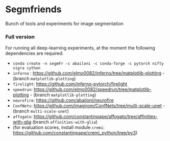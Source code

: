 # Segmfriends
Bunch of tools and experiments for image segmentation

### Full version
For running all deep-learning experiments, at the moment the following dependencies are required:
- `conda create -n segmFr -c abailoni -c conda-forge -c pytorch nifty vigra cython`
- `inferno` : https://github.com/elmo0082/inferno/tree/matplotlib-plotting - (branch `matplotlib-plotting`)
- `firelight`: https://github.com/inferno-pytorch/firelight
- `speedrun`: https://github.com/elmo0082/speedrun/tree/matplotlib-plotting - (branch `matplotlib-plotting`)
- `neurofire`: https://github.com/abailoni/neurofire
- `ConfNets`: https://github.com/imagirom/ConfNets/tree/multi-scale-unet - (branch `multi-scale-unet`)
- `affogato`: https://github.com/constantinpape/affogato/tree/affinities-with-glia (branch `affinities-with-glia`)
- (for evaluation scores, install module `cremi`: https://github.com/constantinpape/cremi_python/tree/py3)

